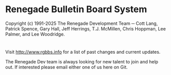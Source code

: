 # Renegade Bulletin Board System
Copyright (c) 1991-2025 The Renegade Development Team ─ Cott Lang, Patrick Spence, Gary Hall, Jeff Herrings, T.J. McMillen, Chris Hoppman, Lee Palmer, and Lee Woodridge.
#
Visit http://www.rgbbs.info for a list of past changes and current updates.

The Renegade Dev team is always looking for new talent to join and help out.  If interested please email either one of us here on Git.
